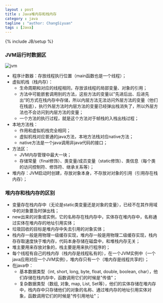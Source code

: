 ```yaml
---
layout : post
title : Java堆内存和栈内存
category : java
tagline : "author: ChangSiyuan"
tags : [Java]
---
```

{% include JB/setup %}

### JVM运行时数据区

![jvm](https://raw.githubusercontent.com/changsiyuan/changsiyuan.github.io/master/_image/jvm.jpeg)

- 程序计数器：存放线程执行位置（main函数也是一个线程）；
- 虚拟机栈（栈内存）：
  - 生命周期和对应的线程相同，存放该线程的局部变量、对象的引用；
  - 方法中可能嵌套调用别的方法，这些方法的变量以”先进后出、后进先出“的方式在栈内存中存储，所以内层方法无法访问外层方法的变量（他们在栈底），执行外层方法时内层方法的变量已经弹出栈消失了，所以外层方法也不会访问到内层方法的变量；
  - 一个方法的执行过程，就是这个方法对于帧栈的入栈出栈过程；
- 本地方法栈：
  - 作用和虚拟机栈完全相同；
  - 虚拟机栈对应普通的java方法，本地方法栈对应native方法；
  - native方法是一个java调用非java代码的接口；
- 方法区：
  - JVM内存管理中最大一块；
  - 存储常量（final修饰）、类变量/成员变量（static修饰）、类信息（每个类的访问控制符、修饰符、继承关系等）；
- 堆内存：JVM启动时创建，存放对象本身，不存放对对象的引用（引用存在栈内存）；

### 堆内存和栈内存的区别
- 变量存在栈内存中（无论是static类变量还是对象的变量），已经不在其作用域中的对象要及时弹出栈；
- new出来的对象或实例，它的名称存在栈内存中，实体存在堆内存中，名称通过实体在堆内存的地址引用实体；
- 垃圾回收的目标是堆内存中失去引用的对象实体；
- 栈内存一般是用物理一级缓存实现，堆内存一般是用物理二级缓存实现，栈内存存取速度快于堆内存，代码本身存储在磁盘中，和堆栈内存无关；
- 堆主要用来存放对象的，栈主要是用来执行程序的；
- 每个线程有自己的栈内存（栈内存是线程私有的），在一个JVM实例中（一个java应用对应一个JVM实例），堆内存只有一个（堆内存是线程共享的）；
- 在java中：
  - 基本数据类型（int, short, long, byte, float, double, boolean, char），他们存储在栈内存中，函数调用它们的时候是"传值"；
  - 复杂数据类型（数组, 对象, map, List, Set等），他们的实体存储在堆内存中，栈内存中只存储他们的对象的名称、通过堆内存的地址引用实体对象，函数调用它们的时候是"传引用地址"；

